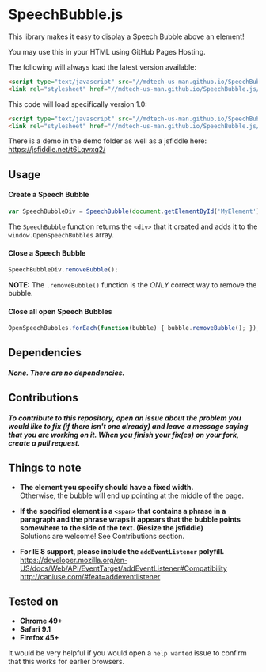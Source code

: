 # SpeechBubble.js

This library makes it easy to display a Speech Bubble above an element!

You may use this in your HTML using GitHub Pages Hosting.

The following will always load the latest version available:
```html
<script type="text/javascript" src="//mdtech-us-man.github.io/SpeechBubble.js/SpeechBubble.js"></script>
<link rel="stylesheet" href="//mdtech-us-man.github.io/SpeechBubble.js/SpeechBubble.css" />
```

This code will load specifically version 1.0:
```html
<script type="text/javascript" src="//mdtech-us-man.github.io/SpeechBubble.js/1.0/SpeechBubble.js"></script>
<link rel="stylesheet" href="//mdtech-us-man.github.io/SpeechBubble.js/1.0/SpeechBubble.css" />
```

There is a demo in the demo folder as well as a jsfiddle here: https://jsfiddle.net/t6Lqwxq2/

## Usage

#### Create a Speech Bubble
```javascript
var SpeechBubbleDiv = SpeechBubble(document.getElementById('MyElement'), 'This is my bubble's content.', 'MyBubbleClass');
```
The `SpeechBubble` function returns the `<div>` that it created and adds it to the `window.OpenSpeechBubbles` array.

#### Close a Speech Bubble
```javascript
SpeechBubbleDiv.removeBubble();
```
**NOTE:** The `.removeBubble()` function is the _ONLY_ correct way to remove the bubble.

#### Close all open Speech Bubbles
```javascript
OpenSpeechBubbles.forEach(function(bubble) { bubble.removeBubble(); });
```

## Dependencies
##### None. There are no dependencies.

## Contributions
##### To contribute to this repository, open an issue about the problem you would like to fix (if there isn't one already) and leave a message saying that you are working on it. When you finish your fix(es) on your fork, create a pull request.

## Things to note
* **The element you specify should have a fixed width.**  
   Otherwise, the bubble will end up pointing at the middle of the page.

* **If the specified element is a `<span>` that contains a phrase in a paragraph and the phrase wraps it appears that the bubble points somewhere to the side of the text. (Resize the jsfiddle)**   
   Solutions are welcome! See Contributions section.

* **For IE 8 support, please include the `addEventListener` polyfill.**  
   https://developer.mozilla.org/en-US/docs/Web/API/EventTarget/addEventListener#Compatibility
   http://caniuse.com/#feat=addeventlistener

## Tested on
* **Chrome 49+**
* **Safari 9.1**
* **Firefox 45+**

It would be very helpful if you would open a `help wanted` issue to confirm that this works for earlier browsers.
